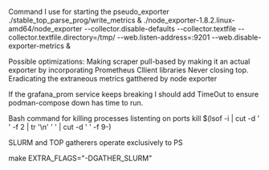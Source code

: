 Command I use for starting the pseudo_exporter
./stable_top_parse_prog/write_metrics & ./node_exporter-1.8.2.linux-amd64/node_exporter --collector.disable-defaults --collector.textfile --collector.textfile.directory=/tmp/ --web.listen-address=:9201 --web.disable-exporter-metrics &

Possible optimizations:
    Making scraper pull-based by making it an actual exporter by incorporating Prometheus Cllient libraries
    Never closing top.
    Eradicating the extraneous metrics gatthered by node exporter

If the grafana_prom service keeps breaking I should add TimeOut to ensure podman-compose down has time to run.

Bash command for killing processes listenting on ports
kill $(lsof -i | cut -d ' ' -f 2 | tr '\n' ' ' | cut -d ' ' -f 9-)

SLURM and TOP gatherers operate exclusively to PS

make EXTRA_FLAGS="-DGATHER_SLURM"